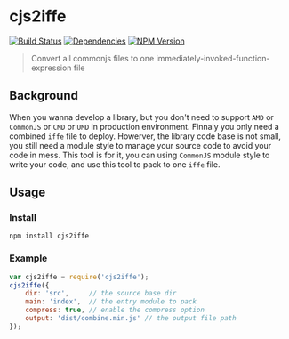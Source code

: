 
cjs2iffe
========

[![Build Status](https://travis-ci.org/wuhy/cjs2iife.svg?branch=master)](https://travis-ci.org/wuhy/cjs2iife) [![Dependencies](https://img.shields.io/david/wuhy/cjs2iife.svg?style=flat)](https://david-dm.org/wuhy/cjs2iife) [![NPM Version](https://img.shields.io/npm/v/cjs2iife.svg?style=flat)](https://npmjs.org/package/cjs2iife)

> Convert all commonjs files to one immediately-invoked-function-expression file

## Background

When you wanna develop a library, but you don't need to support `AMD` or `CommonJS` or `CMD` or `UMD` in production environment. Finnaly you only need a combined `iffe` file to deploy. Howerver, the library code base is not small, you still need a module style to manage your source code to avoid your code in mess. This tool is for it, you can using `CommonJS` module style to write your code, and use this tool to pack to one `iffe` file.

## Usage

### Install

```shell
npm install cjs2iffe
```

### Example

```javascript
var cjs2iffe = require('cjs2iffe');
cjs2iffe({
    dir: 'src',     // the source base dir
    main: 'index',  // the entry module to pack
    compress: true, // enable the compress option
    output: 'dist/combine.min.js' // the output file path
});
```
